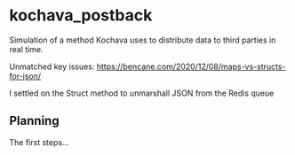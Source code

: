 # kochava_postback

Simulation of a method Kochava uses to distribute data to third parties in real time.

Unmatched key issues:
https://bencane.com/2020/12/08/maps-vs-structs-for-json/

I settled on the Struct method to unmarshall JSON from the Redis queue

## Planning

The first steps...
